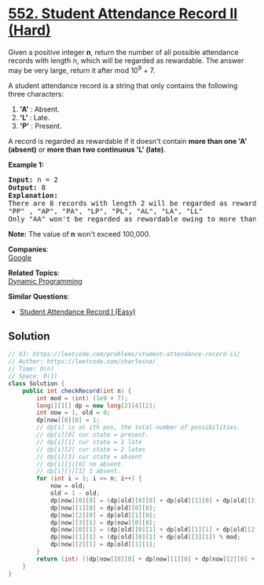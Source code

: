 # [552. Student Attendance Record II (Hard)](https://leetcode.com/problems/student-attendance-record-ii/)

<p>Given a positive integer <b>n</b>, return the number of all possible attendance records with length n, which will be regarded as rewardable. The answer may be very large, return it after mod 10<sup>9</sup> + 7.</p>

<p>A student attendance record is a string that only contains the following three characters:</p>

<p>
</p><ol>
<li><b>'A'</b> : Absent. </li>
<li><b>'L'</b> : Late.</li>
<li> <b>'P'</b> : Present. </li>
</ol>
<p></p>

<p>
A record is regarded as rewardable if it doesn't contain <b>more than one 'A' (absent)</b> or <b>more than two continuous 'L' (late)</b>.</p>

<p><b>Example 1:</b><br>
</p><pre><b>Input:</b> n = 2
<b>Output:</b> 8 
<b>Explanation:</b>
There are 8 records with length 2 will be regarded as rewardable:
"PP" , "AP", "PA", "LP", "PL", "AL", "LA", "LL"
Only "AA" won't be regarded as rewardable owing to more than one absent times. 
</pre>
<p></p>

<p><b>Note:</b>
The value of <b>n</b> won't exceed 100,000.
</p>




**Companies**:  
[Google](https://leetcode.com/company/google)

**Related Topics**:  
[Dynamic Programming](https://leetcode.com/tag/dynamic-programming/)

**Similar Questions**:
* [Student Attendance Record I (Easy)](https://leetcode.com/problems/student-attendance-record-i/)

## Solution 

```java
// OJ: https://leetcode.com/problems/student-attendance-record-ii/
// Author: https://leetcode.com/charlesna/
// Time: O(n)
// Space: O(1)
class Solution {
    public int checkRecord(int n) {
        int mod = (int) (1e9 + 7);
        long[][][] dp = new long[2][4][2];
        int now = 1, old = 0;
        dp[now][0][0] = 1;
        // dp[i] is at ith pos, the total number of possibilities.
        // dp[i][0] cur state = present.
        // dp[i][1] cur state = 1 late
        // dp[i][2] cur state = 2 lates
        // dp[i][3] cur state = absent
        // dp[i][j][0] no absent.
        // dp[i][j][1] 1 absent.
        for (int i = 1; i <= n; i++) {
            now = old;
            old = 1 - old;
            dp[now][0][0] = (dp[old][0][0] + dp[old][1][0] + dp[old][2][0]) % mod;
            dp[now][1][0] = dp[old][0][0];
            dp[now][2][0] = dp[old][1][0];
            dp[now][3][1] = dp[now][0][0];
            dp[now][0][1] = (dp[old][0][1] + dp[old][1][1] + dp[old][2][1] + dp[old][3][1]) % mod;
            dp[now][1][1] = (dp[old][0][1] + dp[old][3][1]) % mod;
            dp[now][2][1] = dp[old][1][1];
        }
        return (int) ((dp[now][0][0] + dp[now][1][0] + dp[now][2][0] + dp[now][3][1] + dp[now][0][1] + dp[now][1][1] + dp[now][2][1]) % mod);
    }
}
```